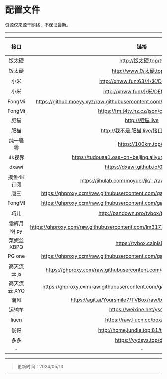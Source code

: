 # **配置文件**

资源仅来源于网络，不保证最新。

---

| 接口 | 链接 | 状态 |
| :----: | :----: | :----: |
| 饭太硬 | http://饭太硬.top/tv | 🟢 |
| 饭太硬 | http://www.饭太硬.top/tv/ | 🟢 |
| 小米 | http://xhww.fun:63/小米/DEMO.json | 🟢 |
| 小米 | http://xhww.fun/小米/DEMO.json | 🟢 |
| FongMi | https://github.moeyy.xyz/raw.githubusercontent.com/gaotianliuyun/gao/master/0827.json | 🟢 |
| FongMi | https://fm.t4tv.hz.cz/json/config.json | 🔴 |
| 肥猫 | http://肥猫.live | 🟢 |
| 肥猫 | http://我不是.肥猫.live/接口禁止贩卖 | 🟢 |
| 纯一骚零 | https://100km.top/0 | 🟢 |
| 4k视界 | https://tudouaa1.oss-cn-beijing.aliyuncs.com/api/apix.json | 🔴 |
| dxawi | https://dxawi.github.io/0/0.json | 🟢 |
| 摸鱼4K订阅 | https://jihulab.com/moyuer/jk/-/raw/main/moyu.json | 🟡 |
| 唐三 | https://ghproxy.com/raw.githubusercontent.com/gaotianliuyun/gao/master/0828.json | 🔴 |
| FongMI | https://ghproxy.com/raw.githubusercontent.com/gaotianliuyun/gao/master/0827.json | 🟢 |
| 巧儿 | http://pandown.pro/tvbox/tvbox.json | 🟢 |
| 霜辉月明 py | https://ghproxy.com/raw.githubusercontent.com/lm317379829/PyramidStore/pyramid/py.json | 🟢 |
| 菜妮丝 XBPQ | https://tvbox.cainisi.cf | 🔴 |
| PG one | https://ghproxy.com/raw.githubusercontent.com/gaotianliuyun/gao/master/0825.json | 🟢 |
| 高天流云 js | https://ghproxy.com/raw.githubusercontent.com/gaotianliuyun/gao/master/js.json | 🟢 |
| 高天流云 XYQ | https://ghproxy.com/raw.githubusercontent.com/gaotianliuyun/gao/master/XYQ.json | 🟢 |
| 南风 | https://agit.ai/Yoursmile7/TVBox/raw/branch/master/XC.json | 🔴 |
| 运输车 | https://weixine.net/ysc.json | 🟢 |
| liucn | https://raw.liucn.cc/box/m.json | 🟢 |
| 俊哥 | http://home.jundie.top:81/top98.json | 🟢 |
| 多多 | https://yydsys.top/duo | 🔴 |
| - | - | - |
 

---
> 更新时间：2024/05/13
---

<!-- 🟢🔴🟡 -->
